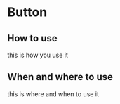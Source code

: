 # Button

## How to use

this is how you use it

## When and where to use

this is where and when to use it
